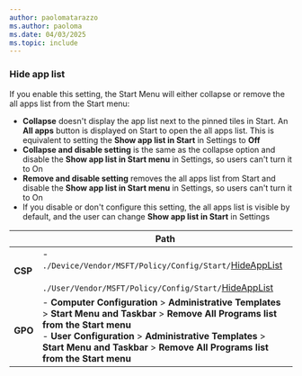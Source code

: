 ```yaml
---
author: paolomatarazzo
ms.author: paoloma
ms.date: 04/03/2025
ms.topic: include
---
```


### Hide app list

If you enable this setting, the Start Menu will either collapse or remove the all apps list from the Start menu:

- **Collapse** doesn't display the app list next to the pinned tiles in Start. An **All apps** button is displayed on Start to open the all apps list. This is equivalent to setting the **Show app list in Start** in Settings to **Off**
- **Collapse and disable setting** is the same as the collapse option and disable the **Show app list in Start menu** in Settings, so users can't turn it to On
- **Remove and disable setting** removes the all apps list from Start and disable the **Show app list in Start menu** in Settings, so users can't turn it to On
- If you disable or don't configure this setting, the all apps list is visible by default, and the user can change **Show app list in Start** in Settings

|  | Path |
|--|--|
| **CSP** | - `./Device/Vendor/MSFT/Policy/Config/Start/`[HideAppList](/windows/client-management/mdm/policy-csp-start#hideapplist)<br><br>`./User/Vendor/MSFT/Policy/Config/Start/`[HideAppList](/windows/client-management/mdm/policy-csp-start#hideapplist) |
| **GPO** | - **Computer Configuration** > **Administrative Templates** > **Start Menu and Taskbar** > **Remove All Programs list from the Start menu**<br> - **User Configuration** > **Administrative Templates** > **Start Menu and Taskbar** > **Remove All Programs list from the Start menu** |
